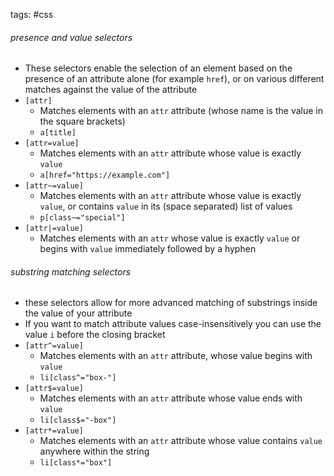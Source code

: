 tags: #css 

###### presence and value selectors
- These selectors enable the selection of an element based on the presence of an attribute alone (for example `href`), or on various different matches against the value of the attribute
- `[attr]`
	- Matches elements with an `attr` attribute (whose name is the value in the square brackets)
	- `a[title]`
- `[attr=value]`
	- Matches elements with an `attr` attribute whose value is exactly `value`
	- `a[href="https://example.com"]`
- `[attr~=value]`
	- Matches elements with an `attr` attribute whose value is exactly `value`, or contains `value` in its (space separated) list of values
	- `p[class~="special"]`
- `[attr|=value]`
	- Matches elements with an `attr` whose value is exactly `value` or begins with `value` immediately followed by a hyphen


###### substring matching selectors
- these selectors allow for more advanced matching of substrings inside the value of your attribute
- If you want to match attribute values case-insensitively you can use the value `i` before the closing bracket
- `[attr^=value]`
	- Matches elements with an `attr` attribute, whose value begins with `value`
	- `li[class^="box-"]`
- `[attr$=value]`
	- Matches elements with an `attr` attribute whose value ends with `value`
	- `li[class$="-box"]`
- `[attr*=value]`
	- Matches elements with an `attr` attribute whose value contains `value` anywhere within the string
	- `li[class*="box"]`
